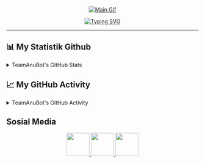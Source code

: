 <div align="center">
    <a href="https://teamanubot.github.io">
        <img src="https://media.tenor.com/2h5AqdpGfi0AAAAC/arlecchino-genshin-impact.gif" alt="Main Gif" />
    </a>
</div>

<p align="center">
    <a href="https://teamanubot.github.io">
        <img src="https://readme-typing-svg.herokuapp.com?font=Poppins&size=34&pause=1000&color=F70606&center=true&random=false&&width=900&height=40&lines=Hai+saya+Rivai;Kamu+bisa+panggil+saya+Munte;Hanya+manusia+biasa+yang+penasaran" alt="Typing SVG" />
    </a>
</p>

-----

📊 My Statistik Github
-----
<details>
    <summary>TeamAnuBot's GitHub Stats</summary>
    <table style="width:100%">
        <tr>
            <th>
                <a href="https://teamanubot.github.io">
                    <img src ="https://github-readme-stats.vercel.app/api?username=teamanubot&show_icons=true&theme=radical&hide_border=true&hide=issues,contribs" />
                </a>
            </th>
            <th>
                <a href="https://teamanubot.github.io">
                    <img src ="https://github-readme-stats.vercel.app/api/top-langs/?username=teamanubot&size_weight=0.5&count_weight=0.5&langs_count=10&show_icons=true&theme=radical&layout=compact" />
                </a>
            </th>
        </tr>
        <p align="center">
            <th>
                <a href="https://teamanubot.github.io">
                    <img src ="https://github-readme-streak-stats.herokuapp.com/?user=teamanubot&theme=radical" />
                </a>
            </th>
        </p>
    </table>
</details>

📈 My GitHub Activity
-----
<details>
  <summary>TeamAnuBot's GitHub Activity</summary>
    <a href="https://teamanubot.github.io"><img alt="TeamAnuBot's Activity Graph" src="https://github-readme-activity-graph.vercel.app/graph?username=teamanubot&theme=chartreuse-dark&custom_title=TeamAnuBot's%20contribution%20graph&hide_border=true" /></a>
</details>

Sosial Media
-----
<p align="center">
    <a href="https://www.github.com/teamanubot" target="_blank" rel="noreferrer">
        <picture>
            <source media="(prefers-color-scheme: dark)" srcset="https://raw.githubusercontent.com/danielcranney/readme-generator/main/public/icons/socials/github-dark.svg" />
            <source media="(prefers-color-scheme: light)" srcset="https://raw.githubusercontent.com/danielcranney/readme-generator/main/public/icons/socials/github.svg" />
            <img src="https://raw.githubusercontent.com/danielcranney/readme-generator/main/public/icons/socials/github.svg" width="60" height="60" />
        </picture>
    </a>
    <a href="https://www.instagram.com/rivaimunte02" target="_blank" rel="noreferrer">
        <picture>
            <source media="(prefers-color-scheme: dark)" srcset="https://raw.githubusercontent.com/danielcranney/readme-generator/main/public/icons/socials/instagram-dark.svg" />
            <source media="(prefers-color-scheme: light)" srcset="https://raw.githubusercontent.com/danielcranney/readme-generator/main/public/icons/socials/instagram.svg" />
            <img src="https://raw.githubusercontent.com/danielcranney/readme-generator/main/public/icons/socials/instagram.svg" width="60" height="60" />
        </picture>
    </a>
    <a href="https://www.gitlab.com/teamanubot" target="_blank" rel="noreferrer">
        <picture>
            <source media="(prefers-color-scheme: dark)" srcset="https://images.ctfassets.net/xz1dnu24egyd/5VNS0QDlyHhsJnrAv9uO53/e4c4ade0e9a25c33c13cda7b5c6be67c/gitlab-logo-700.svg" />
            <source media="(prefers-color-scheme: light)" srcset="https://images.ctfassets.net/xz1dnu24egyd/3JZABhkTjUT76LCIclV7sH/17a92be9bce78c2adcc43e23aabb7ca1/gitlab-logo-500.svg" />
            <img src="https://images.ctfassets.net/xz1dnu24egyd/3JZABhkTjUT76LCIclV7sH/17a92be9bce78c2adcc43e23aabb7ca1/gitlab-logo-500.svg" width="60" height="60" />
        </picture>
    </a>
</p>